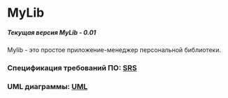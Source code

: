# MyLib
##### Текущая версия MyLib - 0.01
Mylib - это простое приложение-менеджер персональной библиотеки.
### Спецификация требований ПО: [SRS](https://github.com/desmond1999d/MyLib/blob/master/Documentation/SRS.md)
### UML диаграммы: [UML](https://github.com/desmond1999d/MyLib/blob/master/Documentation/UMLDiagrams/README.md)

